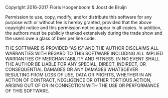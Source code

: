 Copyright 2016-2017 Floris Hoogenboom & Joost de Bruijn

Permission to use, copy, modify, and/or distribute this software 
for any purpose with or without fee is hereby granted, provided 
that the above copyright notice and this permission notice appear 
in all copies. In addition, the authors must be publicly thanked 
extensively during the trade show and the users owe a glass of beer 
per line code.

THE SOFTWARE IS PROVIDED "AS IS" AND THE AUTHOR DISCLAIMS ALL WARRANTIES 
WITH REGARD TO THIS SOFTWARE INCLUDING ALL IMPLIED WARRANTIES OF 
MERCHANTABILITY AND FITNESS. IN NO EVENT SHALL THE AUTHOR BE LIABLE FOR 
ANY SPECIAL, DIRECT, INDIRECT, OR CONSEQUENTIAL DAMAGES OR ANY DAMAGES 
WHATSOEVER RESULTING FROM LOSS OF USE, DATA OR PROFITS, WHETHER IN AN 
ACTION OF CONTRACT, NEGLIGENCE OR OTHER TORTIOUS ACTION, ARISING OUT OF 
OR IN CONNECTION WITH THE USE OR PERFORMANCE OF THIS SOFTWARE.
